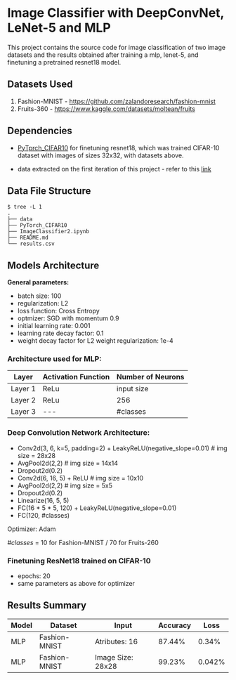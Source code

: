 # Image Classifier with DeepConvNet, LeNet-5 and MLP

This project contains the source code for image classification of two image datasets and the results obtained after training a mlp, lenet-5, and finetuning a pretrained resnet18 model.

## Datasets Used
1. Fashion-MNIST - https://github.com/zalandoresearch/fashion-mnist
2. Fruits-360 - https://www.kaggle.com/datasets/moltean/fruits

## Dependencies
- [PyTprch_CIFAR10](https://github.com/huyvnphan/PyTorch_CIFAR10) for finetuning resnet18, which was trained CIFAR-10 dataset with images of sizes 32x32, with datasets above.

- data extracted on the first iteration of this project - refer to this [link](https://github.com/Ana-Mirza/Image-Classifier)

## Data File Structure
```console
$ tree -L 1
.
├── data
├── PyTorch_CIFAR10
├── ImageClassifier2.ipynb
├── README.md
└── results.csv
```

## Models Architecture

**General parameters:**

* batch size: 100
* regularization: L2
* loss function: Cross Entropy
* optmizer: SGD with momentum 0.9
* initial learning rate: 0.001
* learning rate decay factor: 0.1
* weight decay factor for L2 weight regularization: 1e-4

### Architecture used for MLP:

| Layer | Activation Function | Number of Neurons |
| --- | --- | --- |
| Layer 1 | ReLu | input size |
| Layer 2 | ReLu | 256 |
| Layer 3 | --- | #classes |

### Deep Convolution Network Architecture:

* Conv2d(3, 6, k=5, padding=2) + LeakyReLU(negative_slope=0.01)  # img size = 28x28
* AvgPool2d(2,2) # img size = 14x14
* Dropout2d(0.2)
* Conv2d(6, 16, 5) + ReLU # img size = 10x10
* AvgPool2d(2,2) # img size = 5x5
* Dropout2d(0.2)
* Linearize(16, 5, 5)
* FC(16 * 5 * 5, 120) + LeakyReLU(negative_slope=0.01)
* FC(120, #classes)

Optimizer: Adam

*#classes* = 10 for Fashion-MNIST / 70 for Fruits-260

### Finetuning ResNet18 trained on CIFAR-10

* epochs: 20
* same parameters as above for optimizer

## Results Summary

| Model | Dataset | Input | Accuracy | Loss |
|--- | --- | --- | --- | --- |
| MLP | Fashion-MNIST | Atributes: 16 | 87.44% | 0.34% |  
| MLP | Fashion-MNIST | Image Size: 28x28 | 99.23% | 0.042% |                                                                                                